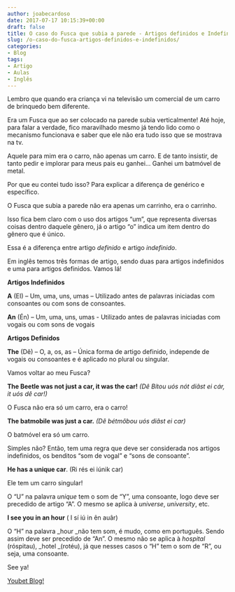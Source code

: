 ```yaml
---
author: joabecardoso
date: 2017-07-17 10:15:39+00:00
draft: false
title: O caso do Fusca que subia a parede - Artigos definidos e Indefinidos
slug: /o-caso-do-fusca-artigos-definidos-e-indefinidos/
categories:
- Blog
tags:
- Artigo
- Aulas
- Inglês
---
```


Lembro que quando era criança vi na televisão um comercial de um carro de brinquedo bem diferente.

Era um Fusca que ao ser colocado na parede subia verticalmente! Até hoje, para falar a verdade, fico maravilhado mesmo já tendo lido como o mecanismo funcionava e saber que ele não era tudo isso que se mostrava na tv.

Aquele para mim era o carro, não apenas um carro. E de tanto insistir, de tanto pedir e implorar para meus pais eu ganhei... Ganhei um batmóvel de metal.

Por que eu contei tudo isso? Para explicar a diferença de genérico e específico.

O Fusca que subia a parede não era apenas um carrinho, era o carrinho.

Isso fica bem claro com o uso dos artigos “um”, que representa diversas coisas dentro daquele gênero, já o artigo “o” indica um item dentro do gênero que é único.

Essa é a diferença entre artigo _definido_ e artigo _indefinido_.

Em inglês temos três formas de artigo, sendo duas para artigos indefinidos e uma para artigos definidos. Vamos lá!

**Artigos Indefinidos**

**A** (EI) – Um, uma, uns, umas – Utilizado antes de palavras iniciadas com consoantes ou com sons de consoantes.

**An** (Én) – Um, uma, uns, umas - Utilizado antes de palavras iniciadas com vogais ou com sons de vogais

**Artigos Definidos**

**The** (Dê) – O, a, os, as – Única forma de artigo definido, independe de vogais ou consoantes e é aplicado no plural ou singular.

Vamos voltar ao meu Fusca?

**The Beetle was not just a car, it was the car!** _(Dê Bítou uós nót diãst ei cár, it uós dê car!)_

O Fusca não era só um carro, era o carro!

**The batmobile was just a car.** _(Dê bétmôbou uós diãst ei car)_

O batmóvel era só um carro.

Simples não? Então, tem uma regra que deve ser considerada nos artigos indefinidos, os benditos “som de vogal” e “sons de consoante”.

**He has a unique car**. (Ri rés ei iúnik car)

Ele tem um carro singular!

O “U” na palavra _unique_ tem o som de “Y”, uma consoante, logo deve ser precedido de artigo “A”. O mesmo se aplica à _universe_, _university_, etc.

**I see you in an hour** ( I sí iú in ên auâr)

O “H” na palavra _hour _não tem som, é mudo, como em português. Sendo assim deve ser precedido de “An”. O mesmo não se aplica à _hospital_ (róspitau), _hotel _(rotéu), já que nesses casos o “H” tem o som de “R”, ou seja, uma consoante.

See ya!

[Youbet Blog!](http://youbetschool.web7641.kinghost.net/blog)






